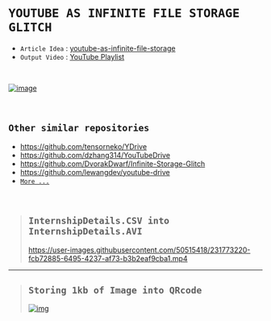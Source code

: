 # `YOUTUBE AS INFINITE FILE STORAGE GLITCH`

- `Article Idea` : [youtube-as-infinite-file-storage](https://hackaday.com/2023/02/21/youtube-as-infinite-file-storage/)
- `Output Video` : [YouTube Playlist](https://www.youtube.com/playlist?list=PLyeWzbpbicN0OsBs4S4xT1onLz9lsQR3E)

<br>

[![image](https://user-images.githubusercontent.com/50515418/231980117-02902088-56be-4644-a44a-d9728eae724f.png)](https://www.youtube.com/playlist?list=PLyeWzbpbicN0OsBs4S4xT1onLz9lsQR3E)

<br>

## `Other similar repositories`
>
- https://github.com/tensorneko/YDrive
- https://github.com/dzhang314/YouTubeDrive
- https://github.com/DvorakDwarf/Infinite-Storage-Glitch
- https://github.com/lewangdev/youtube-drive
- [`More ...`](https://www.google.com/search?rlz=1C1CHBF_enIN1050IN1050&sxsrf=APwXEddQ1NT417bvGiGsaKgpvkNU5_EGdw:1681453542664&q=youtube+infinite+file+storage+github&tbm=isch&sa=X&ved=2ahUKEwiHo_fI3qj-AhXXRmwGHQuVBnMQ0pQJegQICBAB&biw=1536&bih=746&dpr=1.25)


<br>

>## `InternshipDetails.CSV into InternshipDetails.AVI`
>
>https://user-images.githubusercontent.com/50515418/231773220-fcb72885-6495-4237-af73-b3b2eaf9cba1.mp4

--------------------------

>## `Storing 1kb of Image into QRcode`
>
>[![img](https://user-images.githubusercontent.com/50515418/231714672-e7da3656-978d-4e65-b35f-aab2ca3a0803.jpg)](https://github.com/imvickykumar999/YOUTUBE-AS-INFINITE-FILE-STORAGE/blob/main/input/img.png)
